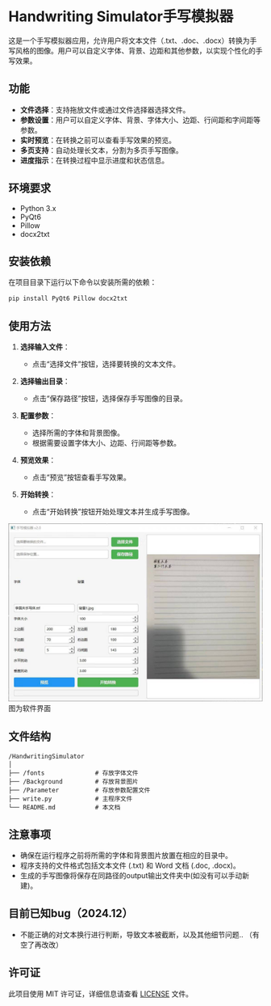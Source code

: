 # Handwriting Simulator手写模拟器

这是一个手写模拟器应用，允许用户将文本文件（.txt、.doc、.docx）转换为手写风格的图像。用户可以自定义字体、背景、边距和其他参数，以实现个性化的手写效果。

## 功能

- **文件选择**：支持拖放文件或通过文件选择器选择文件。
- **参数设置**：用户可以自定义字体、背景、字体大小、边距、行间距和字间距等参数。
- **实时预览**：在转换之前可以查看手写效果的预览。
- **多页支持**：自动处理长文本，分割为多页手写图像。
- **进度指示**：在转换过程中显示进度和状态信息。

## 环境要求

- Python 3.x
- PyQt6
- Pillow
- docx2txt

## 安装依赖

在项目目录下运行以下命令以安装所需的依赖：

```bash
pip install PyQt6 Pillow docx2txt
```

## 使用方法

1. **选择输入文件**：
   - 点击“选择文件”按钮，选择要转换的文本文件。

2. **选择输出目录**：
   - 点击“保存路径”按钮，选择保存手写图像的目录。

3. **配置参数**：
   - 选择所需的字体和背景图像。
   - 根据需要设置字体大小、边距、行间距等参数。

4. **预览效果**：
   - 点击“预览”按钮查看手写效果。

5. **开始转换**：
   - 点击“开始转换”按钮开始处理文本并生成手写图像。

![界面示例](示例图.jpg)
图为软件界面
## 文件结构

```
/HandwritingSimulator
│
├── /fonts              # 存放字体文件
├── /Background         # 存放背景图片
├── /Parameter          # 存放参数配置文件
├── write.py            # 主程序文件
└── README.md           # 本文档
```

## 注意事项
- 确保在运行程序之前将所需的字体和背景图片放置在相应的目录中。
- 程序支持的文件格式包括文本文件 (.txt) 和 Word 文档 (.doc, .docx)。
- 生成的手写图像将保存在同路径的output输出文件夹中(如没有可以手动新建)。

## 目前已知bug（2024.12）
- 不能正确的对文本换行进行判断，导致文本被截断，以及其他细节问题..
（有空了再改改）

## 许可证
此项目使用 MIT 许可证，详细信息请查看 [LICENSE](LICENSE) 文件。

